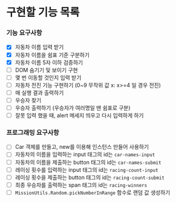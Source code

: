 # 구현할 기능 목록

### 기능 요구사항

- [x] 자동차 이름 입력 받기
- [x] 자동차 이름을 쉼표 기준 구분하기
- [x] 자동차 이름 5자 이하 검증하기
- [ ] DOM 숨기기 및 보이기 구현
- [ ] 몇 번 이동할 것인지 입력 받기
- [ ] 자동차 전진 기능 구현하기 (0~9 무작위 값 x: x>=4 일 경우 전진)
- [ ] 매 실행 결과 출력하기
- [ ] 우승자 찾기
- [ ] 우승자 출력하기 (우승자가 여러명일 땐 쉼표로 구분)
- [ ] 잘못 입력 했을 때, alert 메세지 띄우고 다시 입력하게 하기

### 프로그래밍 요구사항

- [ ] Car 객체를 만들고, new를 이용해 인스턴스 만들어 사용하기
- [ ] 자동차의 이름을 입력하는 input 태그의 id는 `car-names-input`
- [ ] 자동차의 이름을 제출하는 button 태그의 id는 `car-names-submit`
- [ ] 레이싱 횟수를 입력하는 input 태그의 id는 `racing-count-input`
- [ ] 레이싱 횟수을 제출하는 button 태그의 id는 `racing-count-submit`
- [ ] 최종 우승자를 출력하는 span 태그의 id는 `racing-winners`
- [ ] `MissionUtils.Random.pickNumberInRange` 함수로 랜덤 값 생성하기
